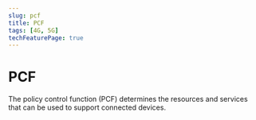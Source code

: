 ```yaml
---
slug: pcf
title: PCF
tags: [4G, 5G]
techFeaturePage: true
---
```


# PCF

The policy control function (PCF) determines the resources and services that can be used to support connected devices.

